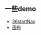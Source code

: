 ## 一些demo


* [36startNav](http://demo.amylee.site/36startNav/)
* [画布](http://demo.amylee.site/canvas_tool/)

